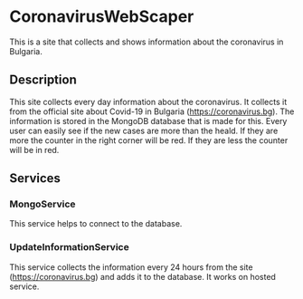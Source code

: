 # CoronavirusWebScaper

This is a site that collects and shows information about the coronavirus in Bulgaria.

## Description

This site collects every day information about the coronavirus. It collects it from the official site about Covid-19 in Bulgaria (https://coronavirus.bg).
The information is stored in the MongoDB database that is made for this. Every user can easily see if the new cases are more than the heald. If they are more the counter in the right corner will be red. If they are less the counter will be in red.

## Services

### MongoService
This service helps to connect to the database.

### UpdateInformationService
This service collects the information every 24 hours from the site (https://coronavirus.bg) and adds it to the database. It works on hosted service.